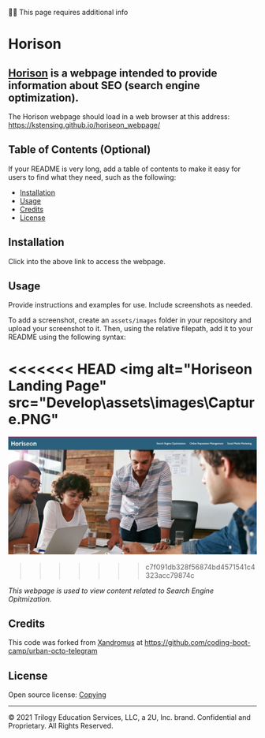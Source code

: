 :mechanic: This page requires additional info


# Horison

## [Horison](https://kstensing.github.io/horiseon_webpage/) is a webpage intended to provide information about SEO (search engine optimization).

The Horison webpage should load in a web browser at this address: https://kstensing.github.io/horiseon_webpage/


## Table of Contents (Optional)

If your README is very long, add a table of contents to make it easy for users to find what they need, such as the following:

* [Installation](#installation)
* [Usage](#usage)
* [Credits](#credits)
* [License](#license)


## Installation

Click into the above link to access the webpage.


## Usage

Provide instructions and examples for use. Include screenshots as needed.

To add a screenshot, create an `assets/images` folder in your repository and upload your screenshot to it. Then, using the relative filepath, add it to your README using the following syntax:

<<<<<<< HEAD
<img alt="Horiseon Landing Page" src="Develop\assets\images\Capture.PNG"
=======
![Horiseon Landing Page](Develop\assets\images\Capture.PNG)
 
>>>>>>> c7f091db328f56874bd4571541c4323acc79874c

_This webpage is used to view content related to Search Engine Opitmization._

## Credits

This code was forked from [Xandromus](https://github.com/coding-boot-camp/urban-octo-telegram/commits?author=Xandromus) at https://github.com/coding-boot-camp/urban-octo-telegram


## License

Open source license: [Copying](https://choosealicense.com/licenses/gpl-3.0/)

---
© 2021 Trilogy Education Services, LLC, a 2U, Inc. brand. Confidential and Proprietary. All Rights Reserved.
